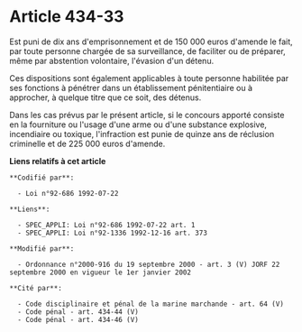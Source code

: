 # Article 434-33

Est puni de dix ans d'emprisonnement et de 150 000 euros d'amende le fait, par toute personne chargée de sa surveillance, de
faciliter ou de préparer, même par abstention volontaire, l'évasion d'un détenu.

Ces dispositions sont également applicables à toute personne habilitée par ses fonctions à pénétrer dans un établissement
pénitentiaire ou à approcher, à quelque titre que ce soit, des détenus.

Dans les cas prévus par le présent article, si le concours apporté consiste en la fourniture ou l'usage d'une arme ou d'une
substance explosive, incendiaire ou toxique, l'infraction est punie de quinze ans de réclusion criminelle et de 225 000 euros
d'amende.

**Liens relatifs à cet article**

	**Codifié par**:

	  - Loi n°92-686 1992-07-22

	**Liens**:

	  - SPEC_APPLI: Loi n°92-686 1992-07-22 art. 1
	  - SPEC_APPLI: Loi n°92-1336 1992-12-16 art. 373

	**Modifié par**:

	  - Ordonnance n°2000-916 du 19 septembre 2000 - art. 3 (V) JORF 22 septembre 2000 en vigueur le 1er janvier 2002

	**Cité par**:

	  - Code disciplinaire et pénal de la marine marchande - art. 64 (V)
	  - Code pénal - art. 434-44 (V)
	  - Code pénal - art. 434-46 (V)
